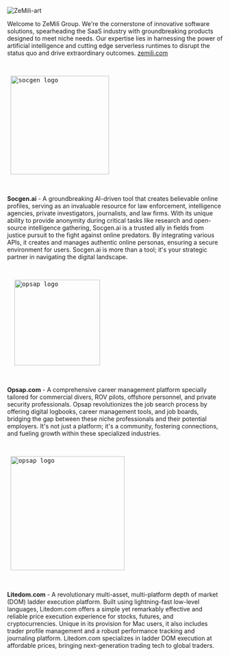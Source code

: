 
![ZeMili-art](https://github.com/zemili-group/.github/assets/65465380/de1ab628-1b01-4334-91c3-1098dd114b2f)

<!--- ![ZeMili-art](https://github.com/zemili-group/.github/assets/65465380/d35589eb-b6a3-4771-8536-8303c10c4403) -->
<!--- ![ZeMili-art](https://github.com/zemili-group/.github/assets/65465380/95318606-0996-4b3f-91b5-334f5f6208cb) -->
<!-- ![LinkedIn Cover Photo](https://github.com/zemili-group/.github/assets/65465380/520d35aa-c853-4ce7-a58e-0ed2e017b6b0) -->

Welcome to ZeMili Group. We're the cornerstone of innovative software solutions, spearheading the SaaS industry with groundbreaking products designed to meet niche needs. Our expertise lies in harnessing the power of artificial intelligence and cutting edge serverless runtimes to disrupt the status quo and drive extraordinary outcomes. 
[zemili.com](https://zemili.com)

<br>

<p align="left">
 <pre> <img width="230" alt="socgen logo" src="https://github.com/zemili-group/nx-zemili/assets/65465380/5d5c2b59-3661-4fc0-9a47-fc2f06de7830" /> </pre>
</p>

<br>

**Socgen.ai** - A groundbreaking AI-driven tool that creates believable online
profiles, serving as an invaluable resource for law enforcement, intelligence
agencies, private investigators, journalists, and law firms. With its unique
ability to provide anonymity during critical tasks like research and open-source
intelligence gathering, Socgen.ai is a trusted ally in fields from justice
pursuit to the fight against online predators. By integrating various APIs, it
creates and manages authentic online personas, ensuring a secure environment for
users. Socgen.ai is more than a tool; it's your strategic partner in navigating
the digital landscape.

<br>

<p align="left">
  <pre>  <img width="200" alt="opsap logo" src="https://github.com/zemili-group/nx-zemili/assets/65465380/ddc49927-d97b-4069-9af2-a6a4cec4529d"> </pre>
 </p>

<br>

**Opsap.com** - A comprehensive career management platform specially tailored
for commercial divers, ROV pilots, offshore personnel, and private security
professionals. Opsap revolutionizes the job search process by offering digital
logbooks, career management tools, and job boards, bridging the gap between
these niche professionals and their potential employers. It's not just a
platform; it's a community, fostering connections, and fueling growth within
these specialized industries.

<br>

<p align="left">
   <pre> <img width="266" alt="opsap logo" src="https://github.com/zemili-group/nx-zemili/assets/65465380/a26cc708-25e1-4a01-b818-d87233625c3b"> </pre>
 </p>

<br>

**Litedom.com** - A revolutionary multi-asset, multi-platform depth of market
(DOM) ladder execution platform. Built using lightning-fast low-level languages,
Litedom.com offers a simple yet remarkably effective and reliable price
execution experience for stocks, futures, and cryptocurrencies. Unique in its
provision for Mac users, it also includes trader profile management and a robust
performance tracking and journaling platform. Litedom.com specializes in ladder
DOM execution at affordable prices, bringing next-generation trading tech to
global traders.

<br>


